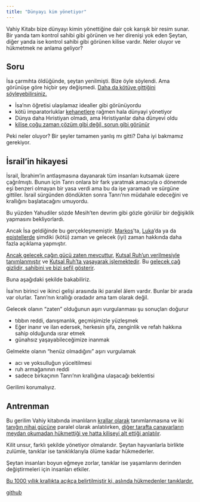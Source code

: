 ```yaml
---
title: "Dünyayı kim yönetiyor"
---
```



Vahiy Kitabı bize dünyayı kimin yönettiğine dair çok karışık bir resim sunar. Bir yanda tam kontrol sahibi gibi görünen ve her direnişi yok eden Şeytan, diğer yanda ise kontrol sahibi gibi görünen kilise vardır. Neler oluyor ve hükmetmek ne anlama geliyor?


## Soru

<a name="b314"></a>
İsa çarmıhta öldüğünde, şeytan yenilmişti. Bize öyle söylendi. Ama görünüşe göre hiçbir şey değişmedi. [Daha da kötüye gittiğini söyleyebilirsiniz.](https://www.bibleserver.com/TR/Vahiy12%3A12)

- İsa’nın öğretisi ulaşılamaz idealler gibi görünüyordu
- kötü i̇mparatorluklar [kehanetlere](../../../bible/daniel/expl/the-four-kingdoms-in-daniel/index.html) rağmen hala dünyayi yöneti̇yor
- Dünya daha Hıristiyan olmadı, ama Hıristiyanlar daha dünyevi oldu
- [kilise çoğu zaman çözüm gibi değil, sorun gibi görünür](../../../topics/church/appl/what-is-wrong-with-the-church/index.html)


Peki neler oluyor? Bir şeyler tamamen yanlış mı gitti? Daha iyi bakmamız gerekiyor.


## İsrail’in hikayesi

<a name="3370"></a>
İsrail, İbrahim’in antlaşmasına dayanarak tüm insanları kutsamak üzere çağrılmıştı. Bunun için Tanrı onlara bir fark yaratmak amacıyla o dönemde eşi benzeri olmayan bir yasa verdi ama bu da işe yaramadı ve sürgüne gittiler. İsrail sürgünden döndükten sonra Tanrı’nın müdahale edeceğini ve krallığını başlatacağını umuyordu.

Bu yüzden Yahudiler sözde Mesih’ten devrim gibi gözle görülür bir değişiklik yapmasını bekliyorlardı.

Ancak İsa geldiğinde bu gerçekleşmemiştir. [Markos](https://www.bibleserver.com/TR/Markos10%3A29-30)’ta, [Luka](https://www.bibleserver.com/TR/Luka20%3A34-35)’da ya da [epistellerde](https://www.bibleserver.com/TR/Efesliler1%3A21) şimdiki (kötü) zaman ve gelecek (iyi) zaman hakkında daha fazla açıklama yapmıştır.

[Ancak gelecek çağın gücü zaten mevcuttur](https://www.bibleserver.com/TR/%C4%B0braniler6%3A5), [Kutsal Ruh’un verilmesiyle tanımlanmıştır](https://www.bibleserver.com/TR/2.Korintliler1%3A22) ve [Kutsal Ruh’ta yaşayarak işlemektedir](https://www.bibleserver.com/TR/Romal%C4%B1lar8%3A14-38). Bu [gelecek çağ gizlidir, sahibini ve bizi sefil gösterir](https://www.bibleserver.com/TR/2.Korintliler4%3A3-18).

Buna aşağıdaki şekilde bakabiliriz.
<figure>
</figure>
İsa’nın birinci ve ikinci gelişi arasında iki paralel âlem vardır. Bunlar bir arada var olurlar. Tanrı’nın krallığı oradadır ama tam olarak değil.

Gelecek olanın “zaten” olduğunun aşırı vurgulanması şu sonuçları doğurur

- tıbbın reddi, danışmanlık, geçmişimizle yüzleşmek
- Eğer inanır ve ilan edersek, herkesin şifa, zenginlik ve refah hakkına sahip olduğunda ısrar etmek
- günahsız yaşayabileceğimize inanmak


Gelmekte olanın “henüz olmadığını” aşırı vurgulamak

- acı ve yoksulluğun yüceltilmesi
- ruh armağanının reddi
- sadece birkaçının Tanrı’nın krallığına ulaşacağı beklentisi


Gerilimi korumalıyız.


## Antrenman

<a name="53e2"></a>
Bu gerilim Vahiy kitabında imanlıların [krallar olarak](https://www.bibleserver.com/TR/Vahiy1%3A6) tanımlanmasına ve iki [tanığın nihai gücüne](../../../content/witnesses/expl/the-two-witnesses/index.html) paralel olarak anlatılırken, [diğer tarafta canavarların meydan okumadan hükmettiği ve hatta kiliseyi alt ettiği anlatılır](../../../content/beasts/expl/the-nature-of-the-beast-in-the-book-of-revelation/index.html).

Kilit unsur, farklı şekilde yönetiyor olmalarıdır. Şeytan hayvanlarla birlikte zulümle, tanıklar ise tanıklıklarıyla ölüme kadar hükmederler.

Şeytan insanları boyun eğmeye zorlar, tanıklar ise yaşamlarını derinden değiştirmeleri için insanları etkiler.

[Bu 1000 yıllık krallıkta açıkça belirtilmiştir ki, aslında hükmedenler tanıklardır.](../../../content/1000y/expl/the-thousand-year-kingdom/index.html)






[github](https://github.com/revelation-today/revelation-today/blob/main/exampleSite/content/docs/topics/hero/short/who-rules-the-world.tr.md)
